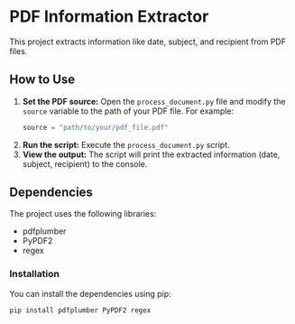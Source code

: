 # PDF Information Extractor

This project extracts information like date, subject, and recipient from PDF files.

## How to Use

1.  **Set the PDF source:** Open the `process_document.py` file and modify the `source` variable to the path of your PDF file. For example:
    ```python
    source = "path/to/your/pdf_file.pdf"
    ```
2.  **Run the script:** Execute the `process_document.py` script.
3.  **View the output:** The script will print the extracted information (date, subject, recipient) to the console.

## Dependencies

The project uses the following libraries:

*   pdfplumber
*   PyPDF2
*   regex

### Installation

You can install the dependencies using pip:

```bash
pip install pdfplumber PyPDF2 regex
```
